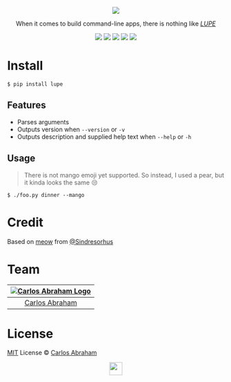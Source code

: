 <p align="center">
  	<a href="https://pypi.org/project/lupe"><img src="https://cdn.abraham.gq/projects/lupe/top.png"></a>
</p>

<p align="center">
	When it comes to build command-line apps, there is nothing like <i><a href="https://pypi.org/project/lupe">LUPE</a></i>
</p>

<p align="center">
	<a href="https://cash.me/$abranhe"><img src="https://abranhe.com/badge.svg"></a>
	<a href="https://cash.me/$abranhe"><img src="https://cdn.abraham.gq/badges/cash-me.svg"></a>
	<a href="https://www.patreon.com/abranhe"><img src="https://cdn.abraham.gq/badges/patreon.svg" /></a>
	<a href="https://github.com/abranhe/lupe/blob/master/LICENSE"><img src="https://img.shields.io/github/license/abranhe/lupe.svg" /></a>
  <a href="https://travis-ci.org/abranhe/lupe"><img src="https://img.shields.io/travis/abranhe/lupe.svg?logo=travis" /></a>
</p>



# Install

```
$ pip install lupe
```

## Features

- Parses arguments
- Outputs version when `--version` or `-v`
- Outputs description and supplied help text when `--help` or `-h`

## Usage

> There is not mango emoji yet supported. So instead, I used  a pear, but it kinda looks the same 😒
```
$ ./foo.py dinner --mango
```

# Credit

Based on [meow](https://github.com/sindresorhus/meow) from [@Sindresorhus](https://github.com/sindresorhus)

# Team

|[![Carlos Abraham Logo](https://avatars3.githubusercontent.com/u/21347264?s=50&v=4)](https://abranhe.com)|
| :-: |
| [Carlos Abraham](https://github.com/abranhe) |


# License

[MIT](https://github.com/abranhe/lupe/blob/master/LICENSE) License © [Carlos Abraham](https://github.com/abranhe)

<p align="center">
  	<a href="https://pypi.org/project/lupe"><img src="https://cdn.abraham.gq/projects/lupe/logo.svg" width="30"></a>
</p>
